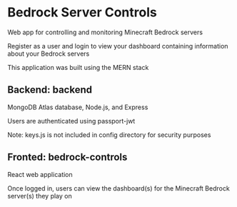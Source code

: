 # Bedrock Server Controls

Web app for controlling and monitoring Minecraft Bedrock servers

Register as a user and login to view your dashboard containing information about your Bedrock servers

This application was built using the MERN stack

## Backend: backend

MongoDB Atlas database, Node.js, and Express

Users are authenticated using passport-jwt

Note: keys.js is not included in config directory for security purposes

## Fronted: bedrock-controls

React web application

Once logged in, users can view the dashboard(s) for the Minecraft Bedrock server(s) they play on
